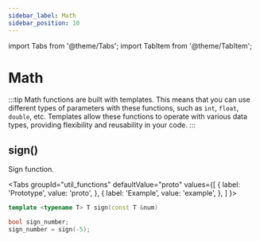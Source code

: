 ```yaml
---
sidebar_label: Math
sidebar_position: 10
---
```

import Tabs from '@theme/Tabs';
import TabItem from '@theme/TabItem';

# Math 
:::tip
Math functions are built with templates. This means that you can use different types of parameters with these functions, such as `int`, `float`, `double`, etc.
Templates allow these functions to operate with various data types, providing flexibility and reusability in your code. 
:::
## sign()
Sign function.

<Tabs
  groupId="util_functions"
  defaultValue="proto"
  values={[
    { label: 'Prototype',  value: 'proto', },
    { label: 'Example',  value: 'example', },
  ]
}>

<TabItem value="proto">

```cpp
template <typename T> T sign(const T &num)

```
</TabItem>


<TabItem value="example">

```cpp
bool sign_number; 
sign_number = sign(-5); 

```
</TabItem>

</Tabs>  


